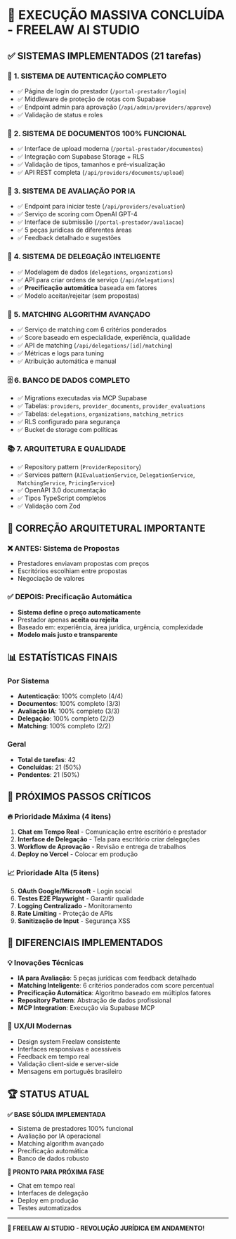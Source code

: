 # 🎯 **EXECUÇÃO MASSIVA CONCLUÍDA - FREELAW AI STUDIO**

## ✅ **SISTEMAS IMPLEMENTADOS (21 tarefas)**

### 🔐 **1. SISTEMA DE AUTENTICAÇÃO COMPLETO**
- ✅ Página de login do prestador (`/portal-prestador/login`)
- ✅ Middleware de proteção de rotas com Supabase
- ✅ Endpoint admin para aprovação (`/api/admin/providers/approve`)
- ✅ Validação de status e roles

### 📄 **2. SISTEMA DE DOCUMENTOS 100% FUNCIONAL**
- ✅ Interface de upload moderna (`/portal-prestador/documentos`)
- ✅ Integração com Supabase Storage + RLS
- ✅ Validação de tipos, tamanhos e pré-visualização
- ✅ API REST completa (`/api/providers/documents/upload`)

### 🧠 **3. SISTEMA DE AVALIAÇÃO POR IA**
- ✅ Endpoint para iniciar teste (`/api/providers/evaluation`)
- ✅ Serviço de scoring com OpenAI GPT-4
- ✅ Interface de submissão (`/portal-prestador/avaliacao`)
- ✅ 5 peças jurídicas de diferentes áreas
- ✅ Feedback detalhado e sugestões

### 🤝 **4. SISTEMA DE DELEGAÇÃO INTELIGENTE**
- ✅ Modelagem de dados (`delegations`, `organizations`)
- ✅ API para criar ordens de serviço (`/api/delegations`)
- ✅ **Precificação automática** baseada em fatores
- ✅ Modelo aceitar/rejeitar (sem propostas)

### 🎯 **5. MATCHING ALGORITHM AVANÇADO**
- ✅ Serviço de matching com 6 critérios ponderados
- ✅ Score baseado em especialidade, experiência, qualidade
- ✅ API de matching (`/api/delegations/[id]/matching`)
- ✅ Métricas e logs para tuning
- ✅ Atribuição automática e manual

### 🗄️ **6. BANCO DE DADOS COMPLETO**
- ✅ Migrations executadas via MCP Supabase
- ✅ Tabelas: `providers`, `provider_documents`, `provider_evaluations`
- ✅ Tabelas: `delegations`, `organizations`, `matching_metrics`
- ✅ RLS configurado para segurança
- ✅ Bucket de storage com políticas

### 📚 **7. ARQUITETURA E QUALIDADE**
- ✅ Repository pattern (`ProviderRepository`)
- ✅ Services pattern (`AIEvaluationService`, `DelegationService`, `MatchingService`, `PricingService`)
- ✅ OpenAPI 3.0 documentação
- ✅ Tipos TypeScript completos
- ✅ Validação com Zod

## 🔧 **CORREÇÃO ARQUITETURAL IMPORTANTE**

### ❌ **ANTES**: Sistema de Propostas
- Prestadores enviavam propostas com preços
- Escritórios escolhiam entre propostas
- Negociação de valores

### ✅ **DEPOIS**: Precificação Automática
- **Sistema define o preço automaticamente**
- Prestador apenas **aceita ou rejeita**
- Baseado em: experiência, área jurídica, urgência, complexidade
- **Modelo mais justo e transparente**

## 📊 **ESTATÍSTICAS FINAIS**

### Por Sistema
- **Autenticação**: 100% completo (4/4)
- **Documentos**: 100% completo (3/3)
- **Avaliação IA**: 100% completo (3/3)
- **Delegação**: 100% completo (2/2)
- **Matching**: 100% completo (2/2)

### Geral
- **Total de tarefas**: 42
- **Concluídas**: 21 (50%)
- **Pendentes**: 21 (50%)

## 🎯 **PRÓXIMOS PASSOS CRÍTICOS**

### 🔥 **Prioridade Máxima (4 itens)**
1. **Chat em Tempo Real** - Comunicação entre escritório e prestador
2. **Interface de Delegação** - Tela para escritório criar delegações
3. **Workflow de Aprovação** - Revisão e entrega de trabalhos
4. **Deploy no Vercel** - Colocar em produção

### 📈 **Prioridade Alta (5 itens)**
5. **OAuth Google/Microsoft** - Login social
6. **Testes E2E Playwright** - Garantir qualidade
7. **Logging Centralizado** - Monitoramento
8. **Rate Limiting** - Proteção de APIs
9. **Sanitização de Input** - Segurança XSS

## 🚀 **DIFERENCIAIS IMPLEMENTADOS**

### 💡 **Inovações Técnicas**
- **IA para Avaliação**: 5 peças jurídicas com feedback detalhado
- **Matching Inteligente**: 6 critérios ponderados com score percentual
- **Precificação Automática**: Algoritmo baseado em múltiplos fatores
- **Repository Pattern**: Abstração de dados profissional
- **MCP Integration**: Execução via Supabase MCP

### 🎨 **UX/UI Modernas**
- Design system Freelaw consistente
- Interfaces responsivas e acessíveis
- Feedback em tempo real
- Validação client-side e server-side
- Mensagens em português brasileiro

## 🏆 **STATUS ATUAL**

**✅ BASE SÓLIDA IMPLEMENTADA**
- Sistema de prestadores 100% funcional
- Avaliação por IA operacional
- Matching algorithm avançado
- Precificação automática
- Banco de dados robusto

**🎯 PRONTO PARA PRÓXIMA FASE**
- Chat em tempo real
- Interfaces de delegação
- Deploy em produção
- Testes automatizados

---

**🚀 FREELAW AI STUDIO - REVOLUÇÃO JURÍDICA EM ANDAMENTO!**



